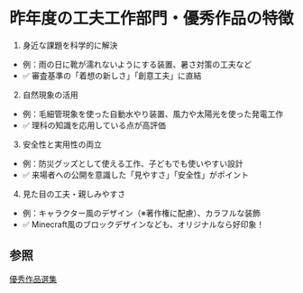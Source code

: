 # 昨年度の工夫工作部門・優秀作品の特徴
1. 身近な課題を科学的に解決
- 例：雨の日に靴が濡れないようにする装置、暑さ対策の工夫など
- ✅ 審査基準の「着想の新しさ」「創意工夫」に直結
2. 自然現象の活用
- 例：毛細管現象を使った自動水やり装置、風力や太陽光を使った発電工作
- ✅ 理科の知識を応用している点が高評価
3. 安全性と実用性の両立
- 例：防災グッズとして使える工作、子どもでも使いやすい設計
- ✅ 来場者への公開を意識した「見やすさ」「安全性」がポイント
4. 見た目の工夫・親しみやすさ
- 例：キャラクター風のデザイン（※著作権に配慮）、カラフルな装飾
- ✅ Minecraft風のブロックデザインなども、オリジナルなら好印象！


## 参照

[優秀作品選集](https://www.cgec.ed.jp/nc/cabinets/cabinet_files/download/1221/b93c2305fa9614d11630c2a4bf1778e7?frame_id=1123)


